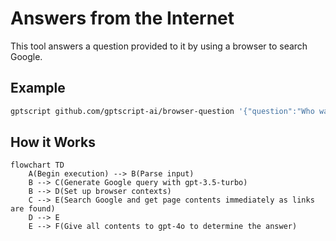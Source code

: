 # Answers from the Internet

This tool answers a question provided to it by using a browser to search Google.

## Example

```bash
gptscript github.com/gptscript-ai/browser-question '{"question":"Who was Oliver Cromwell?"}'
```

## How it Works

```mermaid
flowchart TD
    A(Begin execution) --> B(Parse input)
    B --> C(Generate Google query with gpt-3.5-turbo)
    B --> D(Set up browser contexts)
    C --> E(Search Google and get page contents immediately as links are found)
    D --> E
    E --> F(Give all contents to gpt-4o to determine the answer)
```

